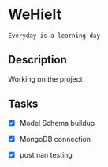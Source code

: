 # WeHieIt

```
Everyday is a learning day
```

## Description

Working on the project

## Tasks

- [x] Model Schema buildup

- [x] MongoDB connection

- [x] postman testing
